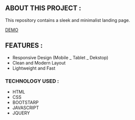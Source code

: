 ## ABOUT THIS PROJECT :

This repository contains a sleek and minimalist landing page.

[DEMO](https://psd-to-html-gymnasium.netlify.app/)

## FEATURES :

- Responsive Design (Mobile _ Tablet _ Dekstop)
- Clean and Modern Layout
- Lightweight and Fast

### TECHNOLOGY USED :

- HTML
- CSS
- BOOTSTARP
- JAVASCRIPT
- JQUERY
